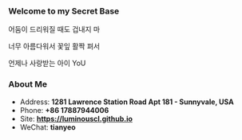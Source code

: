 ### Welcome to my Secret Base

어둠이 드리워질 때도 겁내지 마

너무 아름다워서 꽃잎 활짝 펴서

언제나 사랑받는 아이 YoU

<!-- .slide vertical=true -->

### About Me

- Address:  **1281 Lawrence Station Road Apt 181 - Sunnyvale, USA**
- Phone:  **+86 17887944006**
- Site:  **<https://luminouscl.github.io>**
- WeChat:  **tianyeo**
